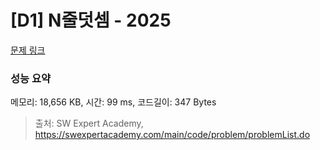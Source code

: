 # [D1] N줄덧셈 - 2025 

[문제 링크](https://swexpertacademy.com/main/code/problem/problemDetail.do?contestProbId=AV5QFZtaAscDFAUq) 

### 성능 요약

메모리: 18,656 KB, 시간: 99 ms, 코드길이: 347 Bytes



> 출처: SW Expert Academy, https://swexpertacademy.com/main/code/problem/problemList.do